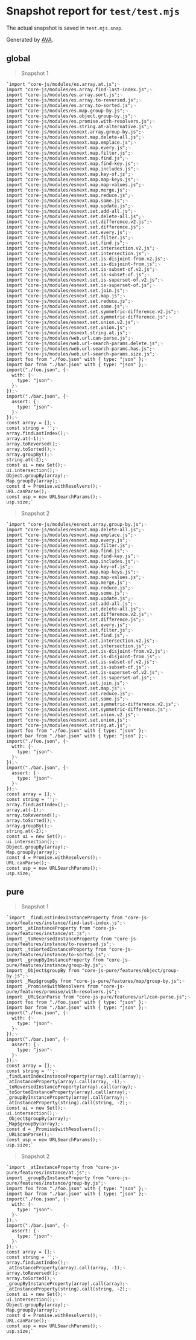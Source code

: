 # Snapshot report for `test/test.mjs`

The actual snapshot is saved in `test.mjs.snap`.

Generated by [AVA](https://avajs.dev).

## global

> Snapshot 1

    `import "core-js/modules/es.array.at.js";␊
    import "core-js/modules/es.array.find-last-index.js";␊
    import "core-js/modules/es.array.sort.js";␊
    import "core-js/modules/es.array.to-reversed.js";␊
    import "core-js/modules/es.array.to-sorted.js";␊
    import "core-js/modules/es.map.group-by.js";␊
    import "core-js/modules/es.object.group-by.js";␊
    import "core-js/modules/es.promise.with-resolvers.js";␊
    import "core-js/modules/es.string.at-alternative.js";␊
    import "core-js/modules/esnext.array.group-by.js";␊
    import "core-js/modules/esnext.map.delete-all.js";␊
    import "core-js/modules/esnext.map.emplace.js";␊
    import "core-js/modules/esnext.map.every.js";␊
    import "core-js/modules/esnext.map.filter.js";␊
    import "core-js/modules/esnext.map.find.js";␊
    import "core-js/modules/esnext.map.find-key.js";␊
    import "core-js/modules/esnext.map.includes.js";␊
    import "core-js/modules/esnext.map.key-of.js";␊
    import "core-js/modules/esnext.map.map-keys.js";␊
    import "core-js/modules/esnext.map.map-values.js";␊
    import "core-js/modules/esnext.map.merge.js";␊
    import "core-js/modules/esnext.map.reduce.js";␊
    import "core-js/modules/esnext.map.some.js";␊
    import "core-js/modules/esnext.map.update.js";␊
    import "core-js/modules/esnext.set.add-all.js";␊
    import "core-js/modules/esnext.set.delete-all.js";␊
    import "core-js/modules/esnext.set.difference.v2.js";␊
    import "core-js/modules/esnext.set.difference.js";␊
    import "core-js/modules/esnext.set.every.js";␊
    import "core-js/modules/esnext.set.filter.js";␊
    import "core-js/modules/esnext.set.find.js";␊
    import "core-js/modules/esnext.set.intersection.v2.js";␊
    import "core-js/modules/esnext.set.intersection.js";␊
    import "core-js/modules/esnext.set.is-disjoint-from.v2.js";␊
    import "core-js/modules/esnext.set.is-disjoint-from.js";␊
    import "core-js/modules/esnext.set.is-subset-of.v2.js";␊
    import "core-js/modules/esnext.set.is-subset-of.js";␊
    import "core-js/modules/esnext.set.is-superset-of.v2.js";␊
    import "core-js/modules/esnext.set.is-superset-of.js";␊
    import "core-js/modules/esnext.set.join.js";␊
    import "core-js/modules/esnext.set.map.js";␊
    import "core-js/modules/esnext.set.reduce.js";␊
    import "core-js/modules/esnext.set.some.js";␊
    import "core-js/modules/esnext.set.symmetric-difference.v2.js";␊
    import "core-js/modules/esnext.set.symmetric-difference.js";␊
    import "core-js/modules/esnext.set.union.v2.js";␊
    import "core-js/modules/esnext.set.union.js";␊
    import "core-js/modules/esnext.string.at.js";␊
    import "core-js/modules/web.url.can-parse.js";␊
    import "core-js/modules/web.url-search-params.delete.js";␊
    import "core-js/modules/web.url-search-params.has.js";␊
    import "core-js/modules/web.url-search-params.size.js";␊
    import foo from "./foo.json" with { type: "json" };␊
    import bar from "./bar.json" with { type: "json" };␊
    import("./foo.json", {␊
      with: {␊
        type: "json"␊
      }␊
    });␊
    import("./bar.json", {␊
      assert: {␊
        type: "json"␊
      }␊
    });␊
    const array = [];␊
    const string = '';␊
    array.findLastIndex();␊
    array.at(-1);␊
    array.toReversed();␊
    array.toSorted();␊
    array.groupBy();␊
    string.at(-2);␊
    const ui = new Set();␊
    ui.intersection();␊
    Object.groupBy(array);␊
    Map.groupBy(array);␊
    const d = Promise.withResolvers();␊
    URL.canParse();␊
    const usp = new URLSearchParams();␊
    usp.size;`

> Snapshot 2

    `import "core-js/modules/esnext.array.group-by.js";␊
    import "core-js/modules/esnext.map.delete-all.js";␊
    import "core-js/modules/esnext.map.emplace.js";␊
    import "core-js/modules/esnext.map.every.js";␊
    import "core-js/modules/esnext.map.filter.js";␊
    import "core-js/modules/esnext.map.find.js";␊
    import "core-js/modules/esnext.map.find-key.js";␊
    import "core-js/modules/esnext.map.includes.js";␊
    import "core-js/modules/esnext.map.key-of.js";␊
    import "core-js/modules/esnext.map.map-keys.js";␊
    import "core-js/modules/esnext.map.map-values.js";␊
    import "core-js/modules/esnext.map.merge.js";␊
    import "core-js/modules/esnext.map.reduce.js";␊
    import "core-js/modules/esnext.map.some.js";␊
    import "core-js/modules/esnext.map.update.js";␊
    import "core-js/modules/esnext.set.add-all.js";␊
    import "core-js/modules/esnext.set.delete-all.js";␊
    import "core-js/modules/esnext.set.difference.v2.js";␊
    import "core-js/modules/esnext.set.difference.js";␊
    import "core-js/modules/esnext.set.every.js";␊
    import "core-js/modules/esnext.set.filter.js";␊
    import "core-js/modules/esnext.set.find.js";␊
    import "core-js/modules/esnext.set.intersection.v2.js";␊
    import "core-js/modules/esnext.set.intersection.js";␊
    import "core-js/modules/esnext.set.is-disjoint-from.v2.js";␊
    import "core-js/modules/esnext.set.is-disjoint-from.js";␊
    import "core-js/modules/esnext.set.is-subset-of.v2.js";␊
    import "core-js/modules/esnext.set.is-subset-of.js";␊
    import "core-js/modules/esnext.set.is-superset-of.v2.js";␊
    import "core-js/modules/esnext.set.is-superset-of.js";␊
    import "core-js/modules/esnext.set.join.js";␊
    import "core-js/modules/esnext.set.map.js";␊
    import "core-js/modules/esnext.set.reduce.js";␊
    import "core-js/modules/esnext.set.some.js";␊
    import "core-js/modules/esnext.set.symmetric-difference.v2.js";␊
    import "core-js/modules/esnext.set.symmetric-difference.js";␊
    import "core-js/modules/esnext.set.union.v2.js";␊
    import "core-js/modules/esnext.set.union.js";␊
    import "core-js/modules/esnext.string.at.js";␊
    import foo from "./foo.json" with { type: "json" };␊
    import bar from "./bar.json" with { type: "json" };␊
    import("./foo.json", {␊
      with: {␊
        type: "json"␊
      }␊
    });␊
    import("./bar.json", {␊
      assert: {␊
        type: "json"␊
      }␊
    });␊
    const array = [];␊
    const string = '';␊
    array.findLastIndex();␊
    array.at(-1);␊
    array.toReversed();␊
    array.toSorted();␊
    array.groupBy();␊
    string.at(-2);␊
    const ui = new Set();␊
    ui.intersection();␊
    Object.groupBy(array);␊
    Map.groupBy(array);␊
    const d = Promise.withResolvers();␊
    URL.canParse();␊
    const usp = new URLSearchParams();␊
    usp.size;`

## pure

> Snapshot 1

    `import _findLastIndexInstanceProperty from "core-js-pure/features/instance/find-last-index.js";␊
    import _atInstanceProperty from "core-js-pure/features/instance/at.js";␊
    import _toReversedInstanceProperty from "core-js-pure/features/instance/to-reversed.js";␊
    import _toSortedInstanceProperty from "core-js-pure/features/instance/to-sorted.js";␊
    import _groupByInstanceProperty from "core-js-pure/features/instance/group-by.js";␊
    import _Object$groupBy from "core-js-pure/features/object/group-by.js";␊
    import _Map$groupBy from "core-js-pure/features/map/group-by.js";␊
    import _Promise$withResolvers from "core-js-pure/features/promise/with-resolvers.js";␊
    import _URL$canParse from "core-js-pure/features/url/can-parse.js";␊
    import foo from "./foo.json" with { type: "json" };␊
    import bar from "./bar.json" with { type: "json" };␊
    import("./foo.json", {␊
      with: {␊
        type: "json"␊
      }␊
    });␊
    import("./bar.json", {␊
      assert: {␊
        type: "json"␊
      }␊
    });␊
    const array = [];␊
    const string = '';␊
    _findLastIndexInstanceProperty(array).call(array);␊
    _atInstanceProperty(array).call(array, -1);␊
    _toReversedInstanceProperty(array).call(array);␊
    _toSortedInstanceProperty(array).call(array);␊
    _groupByInstanceProperty(array).call(array);␊
    _atInstanceProperty(string).call(string, -2);␊
    const ui = new Set();␊
    ui.intersection();␊
    _Object$groupBy(array);␊
    _Map$groupBy(array);␊
    const d = _Promise$withResolvers();␊
    _URL$canParse();␊
    const usp = new URLSearchParams();␊
    usp.size;`

> Snapshot 2

    `import _atInstanceProperty from "core-js-pure/features/instance/at.js";␊
    import _groupByInstanceProperty from "core-js-pure/features/instance/group-by.js";␊
    import foo from "./foo.json" with { type: "json" };␊
    import bar from "./bar.json" with { type: "json" };␊
    import("./foo.json", {␊
      with: {␊
        type: "json"␊
      }␊
    });␊
    import("./bar.json", {␊
      assert: {␊
        type: "json"␊
      }␊
    });␊
    const array = [];␊
    const string = '';␊
    array.findLastIndex();␊
    _atInstanceProperty(array).call(array, -1);␊
    array.toReversed();␊
    array.toSorted();␊
    _groupByInstanceProperty(array).call(array);␊
    _atInstanceProperty(string).call(string, -2);␊
    const ui = new Set();␊
    ui.intersection();␊
    Object.groupBy(array);␊
    Map.groupBy(array);␊
    const d = Promise.withResolvers();␊
    URL.canParse();␊
    const usp = new URLSearchParams();␊
    usp.size;`
